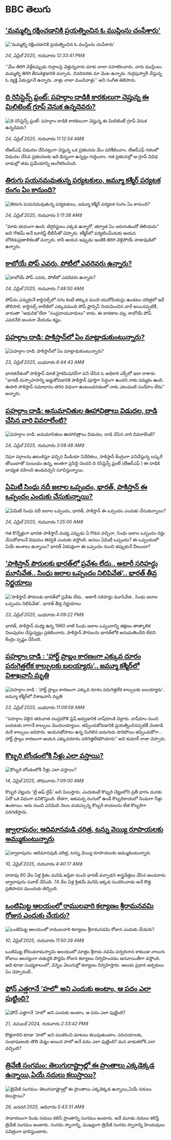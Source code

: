# BBC తెలుగు## ['మమ్మల్ని రక్షించడానికి ప్రయత్నించిన ఓ ముస్లింను చంపేశారు'](https://www.bbc.com/telugu/articles/c33zln55g14o?at_campaign=githubrss)!['మమ్మల్ని రక్షించడానికి ప్రయత్నించిన ఓ ముస్లింను చంపేశారు'](https://ichef.bbci.co.uk/ace/standard/240/cpsprodpb/94d0/live/69613a80-2108-11f0-9060-674316cb3a1f.jpg)_24, ఏప్రిల్ 2025, గురువారం 12:33:41 PMకి_''మేం తిరిగి వెళ్లేటప్పుడు గుర్రాలపై వెళ్తున్నవారు మాకు చాలా సహకరించారు. వారు ముస్లింలు. మమ్మల్ని తిరిగి తీసుకెళ్లడానికి వచ్చారు. చివరివరకు మా వెంట ఉన్నారు. గుర్రపుస్వారీ చేస్తున్న ఓ వ్యక్తి ఏడుస్తూనే ఉన్నారు. వాళ్లు చాలా మంచివాళ్లు'' అని సంగీత తెలిపారు.## [ది రెసిస్టెన్స్ ఫ్రంట్: పహల్గాం దాడికి కారకులుగా చెప్తున్న ఈ మిలిటెంట్ గ్రూప్ వెనుక ఉన్నదెవరు?](https://www.bbc.com/telugu/articles/c87pwg035z1o?at_campaign=githubrss)![ది రెసిస్టెన్స్ ఫ్రంట్: పహల్గాం దాడికి కారకులుగా చెప్తున్న ఈ మిలిటెంట్ గ్రూప్ వెనుక ఉన్నదెవరు?](https://ichef.bbci.co.uk/ace/standard/240/cpsprodpb/0375/live/63933fc0-20fb-11f0-b122-c52cf00da345.jpg)_24, ఏప్రిల్ 2025, గురువారం 11:12:54 AMకి_టీఆర్ఎఫ్ విడుదల చేసినట్లుగా చెప్తున్న ఒక ప్రకటనను మేం పరిశీలించాం. టీఆర్ఎఫ్ గతంలో విడుదల చేసిన ప్రకటనలకు ఇది భిన్నంగా ఉన్నట్లు గుర్తించాం. గత ప్రకటనల్లో ఆ గ్రూప్ వివిధ దాడుల్లో తమ ప్రమేయాన్ని అంగీకరించింది.## [తిరుగు పయనమవుతున్న పర్యటకులు,  జమ్మూ కశ్మీర్ పర్యటక రంగం ఏం కానుంది?](https://www.bbc.com/telugu/articles/cgm8lxep9mmo?at_campaign=githubrss)![తిరుగు పయనమవుతున్న పర్యటకులు,  జమ్మూ కశ్మీర్ పర్యటక రంగం ఏం కానుంది?](https://ichef.bbci.co.uk/ace/standard/240/cpsprodpb/44bf/live/6e1ae150-2060-11f0-9060-674316cb3a1f.jpg)_24, ఏప్రిల్ 2025, గురువారం 5:11:38 AMకి_“మాకు భయంగా ఉంది. టెర్రరిస్టులు ఎక్కడ ఉన్నారో, తర్వాత ఏం జరుగుతుందో తెలియదు” అని గౌతమ్ అనే టూరిస్ట్ బీబీసీతో చెప్పారు. కశ్మీర్‌లో పర్యటించేందుకు ఆయన బోలెడుప్రణాళికలతో వచ్చారు. కానీ  ఆయన ఇప్పుడు ఇంటికి తిరిగి వెళ్లిపోయే హడావుడిలో ఉన్నారు.## [కాబోయే పోప్ ఎవరు, పోటీలో ఎవరెవరు ఉన్నారు?](https://www.bbc.com/telugu/articles/c75de4pwq59o?at_campaign=githubrss)![కాబోయే పోప్ ఎవరు, పోటీలో ఎవరెవరు ఉన్నారు?](https://ichef.bbci.co.uk/ace/standard/240/cpsprodpb/a08f/live/f5c6e900-2033-11f0-9060-674316cb3a1f.jpg)_24, ఏప్రిల్ 2025, గురువారం 7:48:50 AMకి_పోప్‌ను ఎన్నుకునే కార్డినల్స్‌లో సగం కంటే తక్కువ మంది యురోపియన్లు ఉండటం చరిత్రలో ఇదే తొలిసారి. కార్డినల్స్ కాలేజీలో ఎక్కువమంది పోప్ ఫ్రాన్సిస్ నియమించిన వారే అయినప్పటికీ, వారంతా "ఆధునిక"లేదా "సంప్రదాయవాదులు" కాదు. ఈ కారణాల వల్ల, కాబోయే పోప్ ఎవరనేది అంచనా వేయడం కష్టం.## [పహల్గాం దాడి: పాకిస్తాన్‌లో ఏం మాట్లాడుకుంటున్నారు?](https://www.bbc.com/telugu/articles/cr5dld02vp1o?at_campaign=githubrss)![పహల్గాం దాడి: పాకిస్తాన్‌లో ఏం మాట్లాడుకుంటున్నారు?](https://ichef.bbci.co.uk/ace/standard/240/cpsprodpb/8c21/live/4537e8f0-2006-11f0-b39a-65fa3ab53b91.jpg)_23, ఏప్రిల్ 2025, బుధవారం 6:44:43 AMకి_భారతదేశంలో పాకిస్తాన్ మాజీ హైకమిషనర్‌గా పని చేసిన ఓ అధికారి ఎక్స్‌లో ఇలా రాశారు: "భారత్ దుస్సాహసాన్ని అడ్డుకోవడానికి పాకిస్తాన్ పూర్తిగా సిద్ధంగా ఉందని నాకు నమ్మకం ఉంది. ఈసారి పాకిస్తాన్ సమాధానం తగిన విధంగా ఉంటుందనడంలో నాకు ఎటువంటి సందేహం లేదు" అన్నారు.## [పహల్గాం దాడి: అనుమానితుల ఊహాచిత్రాలు విడుదల, దాడి చేసిన వారి వివరాలేంటి? ](https://www.bbc.com/telugu/articles/c8epg2z29kxo?at_campaign=githubrss)![పహల్గాం దాడి: అనుమానితుల ఊహాచిత్రాలు విడుదల, దాడి చేసిన వారి వివరాలేంటి? ](https://ichef.bbci.co.uk/ace/standard/240/cpsprodpb/ca2e/live/4e3d4b40-20b3-11f0-9496-5d79489f35bb.jpg)_24, ఏప్రిల్ 2025, గురువారం 3:08:48 AMకి_నిఘా వర్గాలను ఉటంకిస్తూ వచ్చిన మీడియా నివేదికలు, పాకిస్తాన్ కేంద్రంగా పనిచేస్తున్న లష్కరే తోయిబాతో సంబంధం ఉన్న, అంతగా ప్రసిద్ధి చెందని ది రెసిస్టెన్స్ ఫ్రంట్ (టీఆర్ఎఫ్ ) ఈ దాడికి బాధ్యత వహించి ఉండవచ్చని సూచిస్తున్నాయి.## [ఏమిటీ సింధు నదీ జలాల ఒప్పందం,  భారత్, పాకిస్తాన్ ఈ ఒప్పందం ఎందుకు చేసుకున్నాయి? ](https://www.bbc.com/telugu/articles/cy5r7vq4nv9o?at_campaign=githubrss)![ఏమిటీ సింధు నదీ జలాల ఒప్పందం,  భారత్, పాకిస్తాన్ ఈ ఒప్పందం ఎందుకు చేసుకున్నాయి? ](https://ichef.bbci.co.uk/ace/standard/240/cpsprodpb/9141/live/a6e65150-20a5-11f0-b0ce-7f9917ce4cec.jpg)_24, ఏప్రిల్ 2025, గురువారం 1:25:00 AMకి_గత కొన్నేళ్లుగా భారత-పాకిస్తాన్ మధ్య ఎప్పుడు ఏ గొడవ వచ్చినా, సింధు జలాల ఒప్పందం రద్దు చేసుకోవాలనే విషయం తెరపైకి ఎందుకు  వస్తోంది. అసలు ఏమిటీ ఒప్పందం? ఈ ఒప్పందంలో ఏయే అంశాలు ఉన్నాయి? భారత్ ఏకపక్షంగా ఈ ఒప్పందం నుంచి తప్పుకునే వీలుందా?## [‘పాకిస్తాన్ పౌరులకు భారత్‌లో ప్రవేశం లేదు.. అటారీ సరిహద్దు మూసివేత.. సింధు జలాల ఒప్పందం నిలిపివేత’.. భారత్ తీవ్ర నిర్ణయాలు](https://www.bbc.com/telugu/articles/c8epgywlel8o?at_campaign=githubrss)![‘పాకిస్తాన్ పౌరులకు భారత్‌లో ప్రవేశం లేదు.. అటారీ సరిహద్దు మూసివేత.. సింధు జలాల ఒప్పందం నిలిపివేత’.. భారత్ తీవ్ర నిర్ణయాలు](https://ichef.bbci.co.uk/ace/standard/240/cpsprodpb/9015/live/cb9c9790-205d-11f0-9c65-a5c3dc449bf3.jpg)_23, ఏప్రిల్ 2025, బుధవారం 4:09:22 PMకి_భారత్, పాకిస్తాన్ మధ్య ఉన్న 1960 నాటి సింధు జలాల ఒప్పందాన్ని తక్షణం తాత్కాలిక నిలుపుదల చేస్తున్నట్లు ప్రకటించారు.
పాకిస్తాన్ పౌరులను భారత్‌లోకి అనుమతించేది లేదని కేంద్రం స్పష్టం చేసింది.## [పహల్గాం దాడి : ‘హార్ట్ ప్రాబ్లం కారణంగా ఎక్కువ దూరం పరుగెత్తలేక కాల్పులకు బలయ్యారు’.. జమ్మూ కశ్మీర్‌లో విశాఖవాసి మృతి ](https://www.bbc.com/telugu/articles/c8dg51q39q9o?at_campaign=githubrss)![పహల్గాం దాడి : ‘హార్ట్ ప్రాబ్లం కారణంగా ఎక్కువ దూరం పరుగెత్తలేక కాల్పులకు బలయ్యారు’.. జమ్మూ కశ్మీర్‌లో విశాఖవాసి మృతి ](https://ichef.bbci.co.uk/ace/standard/240/cpsprodpb/dd32/live/3f1e11b0-20b5-11f0-8795-4f2eeb44dbb2.jpg)_23, ఏప్రిల్ 2025, బుధవారం 11:09:59 AMకి_‘‘పహల్గాం వెళ్లిన తరువాత చంద్రమౌళి ఫ్రెష్ అవ్వడానికి వాష్‌రూంకి వెళ్లారు. వాష్‌రూం నుంచి బయటకు రాగానే కాల్పులు మొదలయ్యాయి. తప్పించుకోవడానికి ప్రయత్నించినప్పటికీ వెంటాడి మరీ కాల్పులు జరిపారు. ఆయనతోపాటు ఉన్న మిగిలిన ఐదుగురు పారిపోయి తప్పించుకోగా... హార్ట్‌ ప్రాబ్లం కారణంగా  ఆయన ఎక్కువదూరం పరిగెత్తలేకపోయారు’’ అని కుమార్ రాజా చెప్పారు.## [కొబ్బరి బోండంలోకి నీళ్లు ఎలా వస్తాయి?](https://www.bbc.com/telugu/articles/czjn4mzxxy8o?at_campaign=githubrss)![కొబ్బరి బోండంలోకి నీళ్లు ఎలా వస్తాయి?](https://ichef.bbci.co.uk/ace/standard/240/cpsprodpb/46c5/live/684a55e0-18fd-11f0-8b11-7756b7b808cc.jpg)_14, ఏప్రిల్ 2025, సోమవారం 7:09:00 AMకి_కొబ్బరి చెట్టును 'ట్రీ ఆఫ్ లైఫ్' అని పిలుస్తారు. ఎందుకంటే కొబ్బరి చెట్టులోని ప్రతీ భాగం మనకు ఏదో ఒక విధంగా పనికొస్తుంది. లేతగా, ఆకుపచ్చ రంగులో ఉండే కొబ్బరికాయలో నిండుగా నీళ్లు ఉంటాయి. ఆరు నుంచి ఎనిమిది నెలల వయస్సున్న కొబ్బరి కాయలను లేత కొబ్బరిగా పరిగణిస్తారు.## [జ్వాలాపురం: ఆదిమానవుడి చరిత్ర, టన్ను వెయ్యి రూపాయలకు అమ్ముకుంటున్నారు ](https://www.bbc.com/telugu/articles/creqqnwdd5qo?at_campaign=githubrss)![జ్వాలాపురం: ఆదిమానవుడి చరిత్ర, టన్ను వెయ్యి రూపాయలకు అమ్ముకుంటున్నారు ](https://ichef.bbci.co.uk/ace/standard/240/cpsprodpb/765e/live/b472e2d0-15b4-11f0-842b-a7355694993d.jpg)_10, ఏప్రిల్ 2025, గురువారం 4:40:17 AMకి_దాదాపు 60 వేల ఏళ్ల క్రితం మనిషి ఆఫ్రికా నుంచి భారత్ వచ్చాడని శాస్త్రవేత్తలు వేసిన అంచనాను జ్వాలాపురం సవాల్ చేసింది. 74 వేల ఏళ్ల క్రితమే మనిషి ఇక్కడ సంచరించాడు అనే కొత్త ప్రతిపాదన ముందుకు తెచ్చింది.## [ఒంటిమిట్ట ఆలయంలో రాములవారి కల్యాణం శ్రీరామనవమి రోజున ఎందుకు చేయరు?](https://www.bbc.com/telugu/articles/ce822j5e465o?at_campaign=githubrss)![ఒంటిమిట్ట ఆలయంలో రాములవారి కల్యాణం శ్రీరామనవమి రోజున ఎందుకు చేయరు?](https://ichef.bbci.co.uk/ace/standard/240/cpsprodpb/fed5/live/25534d40-1601-11f0-b58a-6113af226972.jpg)_10, ఏప్రిల్ 2025, గురువారం 11:50:28 AMకి_ఒంటిమిట్ట కోదండరామస్వామి ఆలయంలో మాత్రం శ్రీరామ నవమి పర్వదినాన కాకుండా నాలుగు రోజులు ఆలస్యంగా చతుర్దశి పౌర్ణమి రోజున కల్యాణం నిర్వహించడం ఆనవాయితీగా వస్తోంది. అది కూడా సంధ్యకాలంలో, వెన్నెల వెలుగుల్లో కల్యాణం నిర్వహిస్తారు. ఆలయ ప్రధాన అర్చకులు ఏం చెప్పారంటే..## [ఫోన్ ఎత్తగానే ‘హలో’ అని ఎందుకు అంటాం, ఆ పదం ఎలా పుట్టింది?](https://www.bbc.com/telugu/articles/cgj7x7gdjq4o?at_campaign=githubrss)![ఫోన్ ఎత్తగానే ‘హలో’ అని ఎందుకు అంటాం, ఆ పదం ఎలా పుట్టింది?](https://ichef.bbci.co.uk/ace/standard/240/cpsprodpb/0618/live/7a20ebb0-a807-11ef-b21e-5359bd56d02f.jpg)_21, నవంబర్ 2024, గురువారం 2:33:42 PMకి_కొత్తవారిని కూడా ‘హలో’ అని పలకరించి మాటలు కలుపుతుంటాం.  పరిచయాలకు, సంభాషణలకు తొలి మెట్టు అయిన హలో అనే పదం ఎలా పుట్టింది? మన వాడుకలోకి ఎలా వచ్చింది?## [త్రివేణి సంగమం: తెలుగురాష్ట్రాల్లో ఈ ప్రాంతాలు ఎక్కడెక్కడ ఉన్నాయి,ఏయే నదులు కలుస్తాయి? ](https://www.bbc.com/telugu/articles/cz7elrr17jeo?at_campaign=githubrss)![త్రివేణి సంగమం: తెలుగురాష్ట్రాల్లో ఈ ప్రాంతాలు ఎక్కడెక్కడ ఉన్నాయి,ఏయే నదులు కలుస్తాయి? ](https://ichef.bbci.co.uk/ace/standard/240/cpsprodpb/9dad/live/7f50e780-da42-11ef-a37f-eba91255dc3d.jpg)_26, జనవరి 2025, ఆదివారం 5:43:31 AMకి_సాధారణంగా రెండు నదులు కలిసే ప్రాంతాన్ని సంగమం అంటారు. అదే మూడు నదులు కలిస్తే త్రివేణి సంగమం అంటారు. సంగమ స్నానాన్ని, ముఖ్యంగా త్రివేణి సంగమ స్నానాన్ని హిందువులు పవిత్రంగా భావిస్తుంటారు.